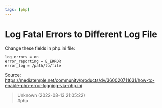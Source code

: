 ```yaml
---
tags: [php]
---
```


# Log Fatal Errors to Different Log File

Change these fields in php.ini file:  
```  
log_errors = on  
error_reporting = E_ERROR  
error_log = /path/to/file  
```

Source: https://mediatemple.net/community/products/dv/360020711631/how-to-enable-php-error-logging-via-php.ini  

> Unknown (2022-08-13 21:05:22)  
> #php

